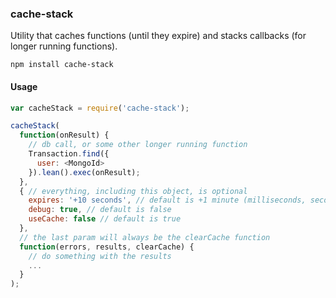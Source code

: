 ### cache-stack
Utility that caches functions (until they expire) and stacks callbacks (for longer running functions).

```
npm install cache-stack
```

#### Usage

```js
var cacheStack = require('cache-stack');

cacheStack(
  function(onResult) {
    // db call, or some other longer running function
    Transaction.find({
      user: <MongoId>
    }).lean().exec(onResult);
  },
  { // everything, including this object, is optional
    expires: '+10 seconds', // default is +1 minute (milliseconds, seconds, minutes, hours, days, months, years)
    debug: true, // default is false
    useCache: false // default is true
  },
  // the last param will always be the clearCache function
  function(errors, results, clearCache) {
    // do something with the results
    ...
  }
);
```
